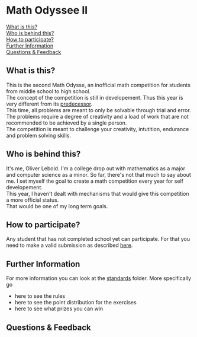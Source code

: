 # Math Odyssee II

[What is this?](#what-is-this)\
[Who is behind this?](#who-is-behind-this)\
[How to participate?](#how-to-participate)\
[Further Information](#further-information)\
[Questions & Feedback](#questions--feedback)

## What is this?

This is the second Math Odysse, an inofficial math competition for students from middle school to high school.\
The concept of the competition is still in developement. Thus this year is very different from its [predecessor](https://www.overleaf.com/read/jdttxtdrgpdk#da9747).\
This time, all problems are meant to only be solvable through trial and error. The problems require a degree of creativity and a load of work that are not recommended to be achieved by a single person.\
The competition is meant to challenge your creativity, intutition, endurance and problem solving skills.

## Who is behind this?

It's me, Oliver Lebold. I'm a college drop out with mathematics as a major and computer science as a minor.
So far, there's not that much to say about me. I set myself the goal to create a math competition every year for self developement.\
This year, I haven't dealt with mechanisms that would give this competition a more official status.\
That would be one of my long term goals.

## How to participate?

Any student that has not completed school yet can participate. For that you need to make a valid submission as described [here](https://github.com/Pseudoexpertise/Math-Odyssee-II/blob/main/standards/rules.md#correct-submission).

## Further Information

For more information you can look at the [standards](./standards/) folder. More specifically go
- here to see the rules
- here to see the point distribution for the exercises
- here to see what prizes you can win 

## Questions & Feedback